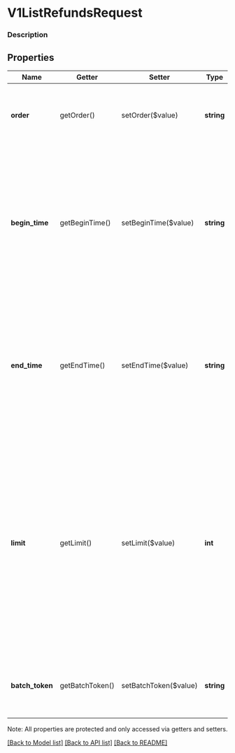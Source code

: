 # V1ListRefundsRequest

### Description



## Properties
Name | Getter | Setter | Type | Description | Notes
------------ | ------------- | ------------- | ------------- | ------------- | -------------
**order** | getOrder() | setOrder($value) | **string** | TThe order in which payments are listed in the response. See [SortOrder](#type-sortorder) for possible values | [optional] 
**begin_time** | getBeginTime() | setBeginTime($value) | **string** | The beginning of the requested reporting period, in ISO 8601 format. If this value is before January 1, 2013 (2013-01-01T00:00:00Z), this endpoint returns an error. Default value: The current time minus one year. | [optional] 
**end_time** | getEndTime() | setEndTime($value) | **string** | The end of the requested reporting period, in ISO 8601 format. If this value is more than one year greater than begin_time, this endpoint returns an error. Default value: The current time. | [optional] 
**limit** | getLimit() | setLimit($value) | **int** | The approximate number of refunds to return in a single response. Default: 100. Max: 200. Response may contain more results than the prescribed limit when refunds are made simultaneously to multiple tenders in a payment or when refunds are generated in an exchange to account for the value of returned goods. | [optional] 
**batch_token** | getBatchToken() | setBatchToken($value) | **string** | A pagination cursor to retrieve the next set of results for your original query to the endpoint. | [optional] 

Note: All properties are protected and only accessed via getters and setters.

[[Back to Model list]](../../README.md#documentation-for-models) [[Back to API list]](../../README.md#documentation-for-api-endpoints) [[Back to README]](../../README.md)

